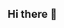 ## Hi there 👋

<!--
**ajaxblackhat/ajaxblackhat** is a ✨ _special_ ✨ repository because its `README.md` (this file) appears on your GitHub profile.

Here are some ideas to get you started:

- 🔭 I’m currently working on Making Hacking Tools 
- 🌱 I’m currently learning Python & JavaScript , HTML 
- 👯 I’m looking to collaborate on GitHub 
- 🤔 I’m looking for help with Me
- 💬 Ask me about Hacking & Tool Making 
- 📫 How to reach me: Anonymous 
- 😄 Pronouns: He/Him
- ⚡ Fun fact: I'm A Ethical Hacker 
-->

